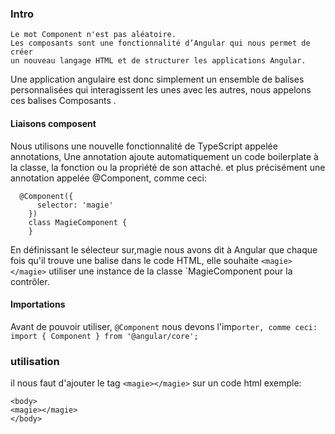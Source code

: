 ### Intro
```
Le mot Component n'est pas aléatoire. 
Les composants sont une fonctionnalité d’Angular qui nous permet de créer
un nouveau langage HTML et de structurer les applications Angular.
```

Une application angulaire est donc simplement 
un ensemble de balises personnalisées qui interagissent 
les unes avec les autres, nous appelons ces balises Composants .

#### Liaisons composent
Nous utilisons une nouvelle fonctionnalité de TypeScript appelée annotations,
Une annotation ajoute automatiquement un code boilerplate à la classe, 
la fonction ou la propriété de son attaché.
et plus précisément une annotation appelée @Component, comme ceci:
```
  @Component({
      selector: 'magie'
    })
    class MagieComponent {
    }
```

En définissant le sélecteur sur,magie nous avons dit à Angular que chaque fois qu'il trouve une balise dans le code HTML,
elle souhaite `<magie></magie>`
utiliser une instance de la classe `MagieComponent pour la contrôler.

#### Importations
Avant de pouvoir utiliser, `@Component` nous devons l'imp`orter, comme ceci:
import { Component } from '@angular/core';`
### utilisation
il nous faut d'ajouter le tag `<magie></magie>` sur un code html
exemple:
```
<body>
<magie></magie>
</body>
```

